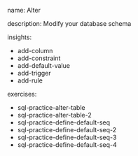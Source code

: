 name: Alter

description: Modify your database schema

insights:
  - add-column
  - add-constraint
  - add-default-value
  - add-trigger
  - add-rule

exercises:
  - sql-practice-alter-table
  - sql-practice-alter-table-2
  - sql-practice-define-default-seq
  - sql-practice-define-default-seq-2
  - sql-practice-define-default-seq-3
  - sql-practice-define-default-seq-4
